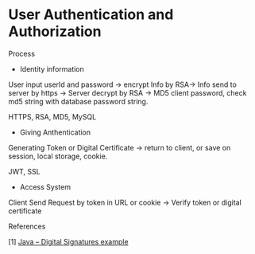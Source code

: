 # User Authentication and Authorization

Process

- Identity information  

User input userId and password -> encrypt Info by RSA-> Info send to server by https -> Server  decrypt by RSA -> MD5 client password, check md5 string with database password string.

HTTPS, RSA, MD5, MySQL

- Giving Anthentication

Generating Token or Digital Certificate -> return to client, or save on session, local storage, cookie.

JWT, SSL

- Access System

Client Send Request by token in URL or cookie -> Verify token or digital certificate



References

[1] [Java – Digital Signatures example](https://www.mkyong.com/java/java-digital-signatures-example/)